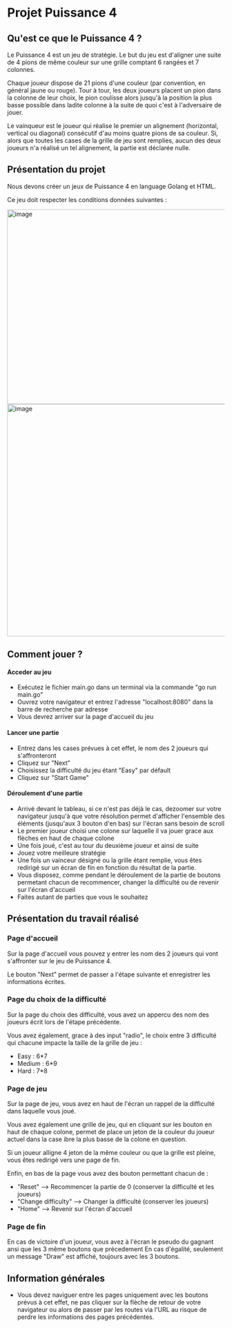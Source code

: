 # Projet Puissance 4

## Qu'est ce que le Puissance 4 ?

Le Puissance 4 est un jeu de stratégie.
Le but du jeu est d'aligner une suite de 4 pions de même couleur sur une grille comptant 6 rangées et 7 colonnes.

Chaque joueur dispose de 21 pions d'une couleur (par convention, en général jaune ou rouge).
Tour à tour, les deux joueurs placent un pion dans la colonne de leur choix, le pion coulisse alors jusqu'à la position la plus basse possible dans ladite colonne à la suite de quoi c'est à l'adversaire de jouer. 

Le vainqueur est le joueur qui réalise le premier un alignement (horizontal, vertical ou diagonal) consécutif d'au moins quatre pions de sa couleur. 
Si, alors que toutes les cases de la grille de jeu sont remplies, aucun des deux joueurs n'a réalisé un tel alignement, la partie est déclarée nulle.


## Présentation du projet

Nous devons créer un jeux de Puissance 4 en language Golang et HTML.

Ce jeu doit respecter les conditions données suivantes :

<img width="698" height="450" alt="image" src="https://github.com/user-attachments/assets/d3ee69c3-4b9f-4211-a293-79409aeaa008" />

<img width="840" height="537" alt="image" src="https://github.com/user-attachments/assets/639ca0f3-c7ed-454b-a804-1e553c0647cc" />


## Comment jouer ?

#### Acceder au jeu
- Exécutez le fichier main.go dans un terminal via la commande "go run main.go"
- Ouvrez votre navigateur et entrez l'adresse "localhost:8080" dans la barre de recherche par adresse
- Vous devrez arriver sur la page d'accueil du jeu

#### Lancer une partie
- Entrez dans les cases prévues à cet effet, le nom des 2 joueurs qui s'affronteront
- Cliquez sur "Next"
- Choisissez la difficulté du jeu étant "Easy" par défault
- Cliquez sur "Start Game"

#### Déroulement d'une partie
- Arrivé devant le tableau, si ce n'est pas déjà le cas, dezoomer sur votre navigateur jusqu'à que votre résolution permet d'afficher l'ensemble des éléments (jusqu'aux 3 bouton d'en bas) sur l'écran sans besoin de scroll
- Le premier joueur choisi une colone sur laquelle il va jouer grace aux flèches en haut de chaque colone
- Une fois joué, c'est au tour du deuxième joueur et ainsi de suite
- Jouez votre meilleure stratégie
- Une fois un vainceur désigné ou la grille étant remplie, vous êtes redirigé sur un écran de fin en fonction du résultat de la partie.
- Vous disposez, comme pendant le déroulement de la partie de boutons permetant chacun de recommencer, changer la difficulté ou de revenir sur l'écran d'accueil
- Faites autant de parties que vous le souhaitez


## Présentation du travail réalisé


### Page d'accueil
Sur la page d'accueil vous pouvez y entrer les nom des 2 joueurs qui vont s'affronter sur le jeu de Puissance 4.

Le bouton "Next" permet de passer a l'étape suivante et enregistrer les informations écrites.


### Page du choix de la difficulté
Sur la page du choix des difficulté, vous avez un appercu des nom des joueurs écrit lors de l'étape précédente.

Vous avez également, grace à des input "radio", le choix entre 3 difficulté qui chacune impacte la taille de la grille de jeu :

- Easy : 6*7
- Medium : 6*9
- Hard : 7*8


### Page de jeu
Sur la page de jeu, vous avez en haut de l'écran un rappel de la difficulté dans laquelle vous joué.

Vous avez également une grille de jeu, qui en cliquant sur les bouton en haut de chaque colone, permet de place un jeton de la couleur du joueur actuel dans la case ibre la plus basse de la colone en question.

Si un joueur alligne 4 jeton de la même couleur ou que la grille est pleine, vous êtes redirigé vers une page de fin.

Enfin, en bas de la page vous avez des bouton permettant chacun de :

- "Reset"               -->     Recommencer la partie de 0 (conserver la difficulté et les joueurs)
- "Change difficulty"   -->     Changer la difficulté (conserver les joueurs)
- "Home"                -->     Revenir sur l'écran d'accueil


### Page de fin
En cas de victoire d'un joueur, vous avez à l'écran le pseudo du gagnant ansi que les 3 même boutons que précedement
En cas d'égalité, seulement un message "Draw" est affiché, toujours avec les 3 boutons.


## Information générales

- Vous devez naviguer entre les pages uniquement avec les boutons prévus à cet effet, ne pas cliquer sur la flèche de retour de votre navigateur ou alors de passer par les routes via l'URL au risque de perdre les informations des pages précédentes.
